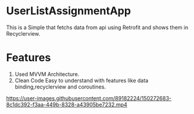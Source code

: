 # UserListAssignmentApp
This is a Simple that fetchs data from api using Retrofit and shows them in Recyclerview.

# Features
1. Used MVVM Architecture.                                                                                 
2. Clean Code Easy to understand with features like data binding,recyclerview and coroutines.

https://user-images.githubusercontent.com/89182224/150272683-8c1dc392-f3aa-449b-8328-a43905be7232.mp4

